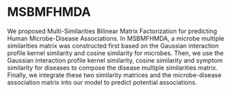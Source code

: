 # MSBMFHMDA
We proposed Multi-Similarities Bilinear Matrix Factorization for predicting Human Microbe-Disease Associations.
In MSBMFHMDA, a microbe multiple similarities matrix was constructed first based on the Gaussian interaction profile kernel similarity and cosine similarity for microbes. Then, we use the Gaussian interaction profile kernel similarity, cosine similarity and symptom similarity for diseases to compose the disease multiple similarities matrix. Finally, we integrate these two similarity matrices and the microbe-disease association matrix into our model to predict potential associations.
